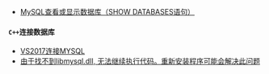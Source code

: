 


* [MySQL查看或显示数据库（SHOW DATABASES语句）](http://c.biancheng.net/view/2419.html)
#### `C++`连接数据库
* [VS2017连接MYSQL](https://blog.csdn.net/wfengzi5/article/details/121733315)
* [由于找不到libmysql.dIl, 无法继续执行代码。重新安装程序可能会解决此问题](https://www.codenong.com/cs106251741/)

